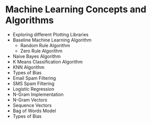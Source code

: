 # Machine Learning Concepts and Algorithms

- Exploring different Plotting Libraries
- Baseline Machine Learning Algorithm 
	- Random Rule Algorithm 
	- Zero Rule Algorithm
- Naive Bayes Algorithm
- K Means Classification Algorithm
- KNN Algorithm
- Types of Bias
- Email Spam Filtering 
- SMS Spam Filtering 
- Logistic Regression 
- N-Gram Implementation 
- N-Gram Vectors
- Sequence Vectors
- Bag of Words Model
- Types of Bias
